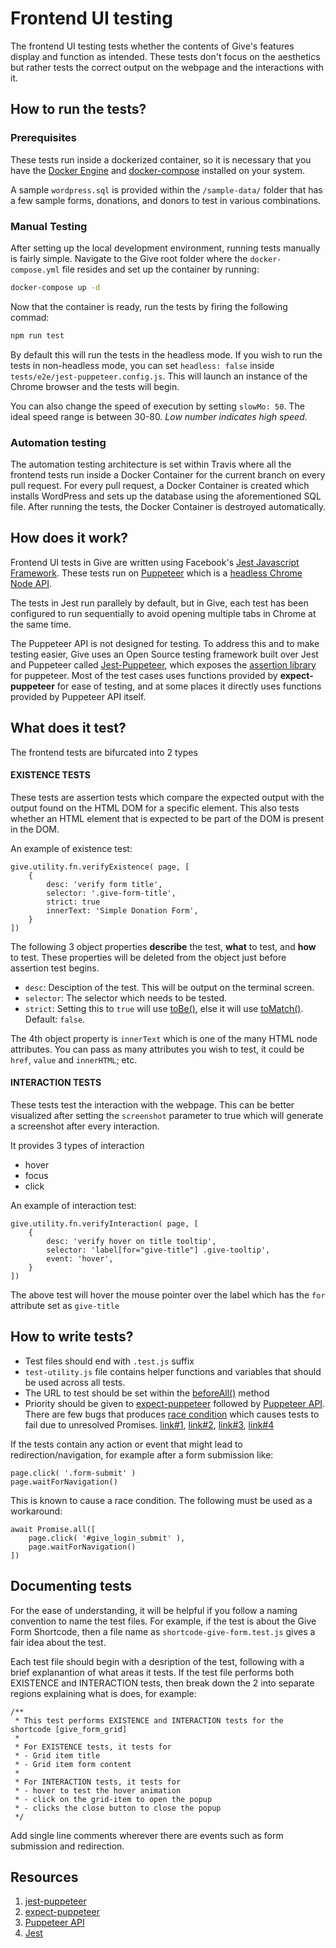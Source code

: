 # Frontend UI testing

The frontend UI testing tests whether the contents of Give's features display and function as intended. These tests don't focus on the aesthetics but rather tests the correct output on the webpage and the interactions with it.

## How to run the tests?

### Prerequisites
These tests run inside a dockerized container, so it is necessary that you have the [Docker Engine](https://docs.docker.com/install/) and [docker-compose](https://docs.docker.com/compose/install/) installed on your system.

A sample `wordpress.sql` is provided within the `/sample-data/` folder that has a few sample forms, donations, and donors to test in various combinations.

### Manual Testing
After setting up the local development environment, running tests manually is fairly simple. Navigate to the Give root folder where the `docker-compose.yml` file resides and set up the container by running:

```sh
docker-compose up -d
```

Now that the container is ready, run the tests by firing the following commad:
```sh
npm run test
```

By default this will run the tests in the headless mode.
If you wish to run the tests in non-headless mode, you can set `headless: false` inside `tests/e2e/jest-puppeteer.config.js`.
This will launch an instance of the Chrome browser and the tests will begin.

You can also change the speed of execution by setting `slowMo: 50`. The ideal speed range is between 30-80. _Low number indicates high speed_.

### Automation testing
The automation testing architecture is set within Travis where all the frontend tests run inside a Docker Container for the current branch on every pull request. For every pull request, a Docker Container is created which installs WordPress and sets up the database using the aforementioned SQL file. After running the tests, the Docker Container is destroyed automatically.

## How does it work?
Frontend UI tests in Give are written using Facebook's [Jest Javascript Framework](https://jestjs.io/). These tests run on [Puppeteer](https://developers.google.com/web/tools/puppeteer/) which is a [headless Chrome Node API](https://github.com/GoogleChrome/puppeteer).

The tests in Jest run parallely by default, but in Give, each test has been configured to run sequentially to avoid opening multiple tabs in Chrome at the same time.

The Puppeteer API is not designed for testing. To address this and to make testing easier, Give uses an Open Source testing framework built over Jest and Puppeteer called [Jest-Puppeteer](https://github.com/smooth-code/jest-puppeteer), which exposes the [assertion library](https://github.com/smooth-code/jest-puppeteer/blob/master/packages/expect-puppeteer/README.md#api) for puppeteer.
Most of the test cases uses functions provided by **expect-puppeteer** for ease of testing, and at some places it directly uses functions provided by Puppeteer API itself.

## What does it test?
The frontend tests are bifurcated into 2 types
#### EXISTENCE TESTS
These tests are assertion tests which compare the expected output with the output found on the HTML DOM for a specific element. This also tests whether an HTML element that is expected to be part of the DOM is present in the DOM.  

An example of existence test:

```JS
give.utility.fn.verifyExistence( page, [
	{
		desc: 'verify form title',
		selector: '.give-form-title',
		strict: true
		innerText: 'Simple Donation Form',
	}
])
```
The following 3 object properties **describe** the test, **what** to test, and **how** to test. These properties will be deleted from the object just before assertion test begins.

- `desc`: Desciption of the test. This will be output on the terminal screen.
- `selector`: The selector which needs to be tested.
- `strict`: Setting this to `true` will use [toBe()](https://jestjs.io/docs/en/expect#tobevalue), else it will use [toMatch()](https://jestjs.io/docs/en/expect#tomatchregexporstring). Default: `false`.

The 4th object property is `innerText` which is one of the many HTML node attributes. You can pass as many attributes you wish to test, it could be `href`, `value` and `innerHTML`; etc.

#### INTERACTION TESTS
These tests test the interaction with the webpage. This can be better visualized after setting the `screenshot` parameter to true which will generate a screenshot after every interaction.

It provides 3 types of interaction
- hover
- focus
- click

An example of interaction test:

```JS
give.utility.fn.verifyInteraction( page, [
	{
		desc: 'verify hover on title tooltip',
		selector: 'label[for="give-title"] .give-tooltip',
		event: 'hover',
	}
])
```
The above test will hover the mouse pointer over the label which has the `for` attribute set as `give-title`

## How to write tests?
- Test files should end with `.test.js` suffix
- `test-utility.js` file contains helper functions and variables that should be used across all tests.
- The URL to test should be set within the [beforeAll()](https://jestjs.io/docs/en/api#beforeallfn-timeout) method
- Priority should be given to [expect-puppeteer](https://github.com/smooth-code/jest-puppeteer/blob/master/packages/expect-puppeteer/README.md#api) followed by [Puppeteer API](https://github.com/GoogleChrome/puppeteer/blob/master/docs/api.md#puppeteer-api-tip-of-tree). There are few bugs that produces [race condition](https://en.wikipedia.org/wiki/Race_condition) which causes tests to fail due to unresolved Promises. [link#1](https://github.com/GoogleChrome/puppeteer/issues/1412#issuecomment-345287522), [link#2](https://github.com/GoogleChrome/puppeteer/issues/1412#issuecomment-345294748), [link#3](https://github.com/GoogleChrome/puppeteer/issues/1412#issuecomment-345299369), [link#4](https://github.com/GoogleChrome/puppeteer/issues/1412#issuecomment-402725036)

If the tests contain any action or event that might lead to redirection/navigation, for example after a form submission like:

```JS
page.click( '.form-submit' )
page.waitForNavigation()
```

This is known to cause a race condition. The following must be used as a workaround:

```JS
await Promise.all([
	page.click( '#give_login_submit' ),
	page.waitForNavigation()
])
```

## Documenting tests
For the ease of understanding, it will be helpful if you follow a naming convention to name the test files. For example, if the test is about the Give Form Shortcode, then a file name as `shortcode-give-form.test.js` gives a fair idea about the test.

Each test file should begin with a desription of the test, following with a brief explanantion of what areas it tests.
If the test file performs both EXISTENCE and INTERACTION tests, then break down the 2 into separate regions explaining
what is does, for example:

```JS
/**
 * This test performs EXISTENCE and INTERACTION tests for the shortcode [give_form_grid]
 *
 * For EXISTENCE tests, it tests for
 * - Grid item title
 * - Grid item form content
 *
 * For INTERACTION tests, it tests for
 * - hover to test the hover animation
 * - click on the grid-item to open the popup
 * - clicks the close button to close the popup
 */
```

Add single line comments wherever there are events such as form submission and redirection.

## Resources
1. [jest-puppeteer](https://github.com/smooth-code/jest-puppeteer)
2. [expect-puppeteer](https://github.com/smooth-code/jest-puppeteer/blob/master/packages/expect-puppeteer/README.md#api)
3. [Puppeteer API](https://github.com/GoogleChrome/puppeteer/blob/master/docs/api.md#puppeteer-api-tip-of-tree)
4. [Jest](https://jestjs.io/docs/en/getting-started)
